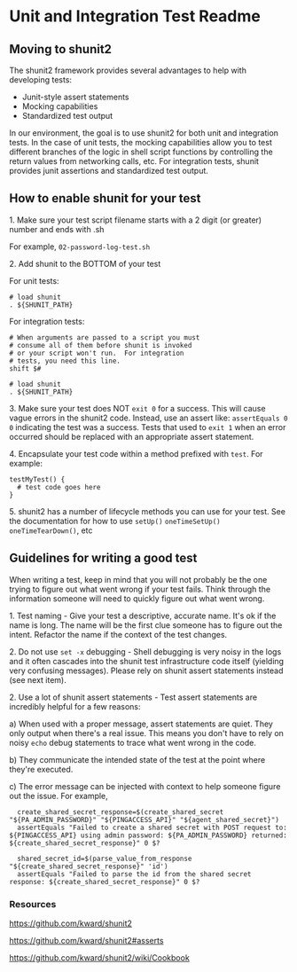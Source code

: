 # Unit and Integration Test Readme

## Moving to shunit2

The shunit2 framework provides several advantages to help with developing tests:
* Junit-style assert statements
* Mocking capabilities
* Standardized test output

In our environment, the goal is to use shunit2 for both unit and integration tests.
In the case of unit tests, the mocking capabilities allow you to test different branches of
the logic in shell script functions by controlling the return values from networking calls, etc.
For integration tests, shunit provides junit assertions and standardized test output.

## How to enable shunit for your test
1\. Make sure your test script filename starts with a 2 digit (or greater) number and ends with .sh

For example, `02-password-log-test.sh` 

2\. Add shunit to the BOTTOM of your test

For unit tests:

```
# load shunit
. ${SHUNIT_PATH}
```

For integration tests:

```
# When arguments are passed to a script you must
# consume all of them before shunit is invoked
# or your script won't run.  For integration
# tests, you need this line.
shift $#

# load shunit
. ${SHUNIT_PATH}
```

3\. Make sure your test does NOT `exit 0` for a success.  This will cause vague errors in the
shunit2 code.  Instead, use an assert like: `assertEquals 0 0` indicating the test was a success.
Tests that used to `exit 1` when an error occurred should be replaced with an appropriate assert statement.

4\. Encapsulate your test code within a method prefixed with `test`.  For example:

```
testMyTest() {
  # test code goes here
}
```

5\. shunit2 has a number of lifecycle methods you can use for your test.  See the documentation for
how to use `setUp()` `oneTimeSetUp()` `oneTimeTearDown()`, etc


## Guidelines for writing a good test

When writing a test, keep in mind that you will not probably be the one trying to figure out
what went wrong if your test fails.  Think through the information someone will need to quickly figure 
out what went wrong.

1\. Test naming - Give your test a descriptive, accurate name.  It's ok if the name is long.  The
 name will be the first clue someone has to figure out the intent.  Refactor the name if the context 
 of the test changes.

2\. Do not use `set -x` debugging - Shell debugging is very noisy in the logs and it often 
 cascades into the shunit test infrastructure code itself (yielding very confusing messages).  Please 
 rely on shunit assert statements instead (see next item).

2\. Use a lot of shunit assert statements - Test assert statements are incredibly helpful for a few
reasons:

  a) When used with a proper message, assert statements are quiet.  They only output when there's 
    a real issue.  This means you don't have to rely on noisy `echo` debug statements to trace what went 
    wrong in the code.
  
  b) They communicate the intended state of the test at the point where they're executed. 
  
  c) The error message can be injected with context to help someone figure out the issue.  For example,
  
```
  create_shared_secret_response=$(create_shared_secret "${PA_ADMIN_PASSWORD}" "${PINGACCESS_API}" "${agent_shared_secret}")
  assertEquals "Failed to create a shared secret with POST request to: ${PINGACCESS_API} using admin password: ${PA_ADMIN_PASSWORD} returned: ${create_shared_secret_response}" 0 $?

  shared_secret_id=$(parse_value_from_response "${create_shared_secret_response}" 'id')
  assertEquals "Failed to parse the id from the shared secret response: ${create_shared_secret_response}" 0 $?
```

### Resources

https://github.com/kward/shunit2

https://github.com/kward/shunit2#asserts

https://github.com/kward/shunit2/wiki/Cookbook
